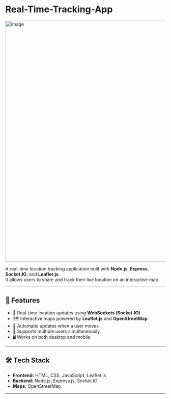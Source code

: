 ﻿# Real-Time-Tracking-App
<img width="1338" height="755" alt="image" src="https://github.com/user-attachments/assets/7e6164a0-b6d4-4801-8654-32ce386f50d4" />

A real-time location tracking application built with **Node.js**, **Express**, **Socket.IO**, and **Leaflet.js**.  
It allows users to share and track their live location on an interactive map.

---

## 🌟 Features
- 📡 Real-time location updates using **WebSockets (Socket.IO)**
- 🗺️ Interactive maps powered by **Leaflet.js** and **OpenStreetMap**
- 🔄 Automatic updates when a user moves
- 👥 Supports multiple users simultaneously
- 🖥️ Works on both desktop and mobile

---

## 🛠️ Tech Stack
- **Frontend:** HTML, CSS, JavaScript, Leaflet.js  
- **Backend:** Node.js, Express.js, Socket.IO  
- **Maps:** OpenStreetMap  

---
